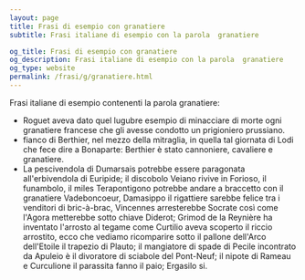 ```yaml
---
layout: page
title: Frasi di esempio con granatiere 
subtitle: Frasi italiane di esempio con la parola  granatiere

og_title: Frasi di esempio con granatiere 
og_description: Frasi italiane di esempio con la parola  granatiere
og_type: website
permalink: /frasi/g/granatiere.html
---
```


Frasi italiane di esempio contenenti la parola granatiere:


- Roguet aveva dato quel lugubre esempio di minacciare di morte ogni granatiere francese che gli avesse condotto un prigioniero prussiano.
- fianco di Berthier, nel mezzo della mitraglia, in quella tal giornata di Lodi che fece dire a Bonaparte: Berthier è stato cannoniere, cavaliere e granatiere.
- La pescivendola di Dumarsais potrebbe essere paragonata all'erbivendola di Euripide; il discobolo Veiano rivive in Forioso, il funambolo, il miles Terapontigono potrebbe andare a braccetto con il granatiere Vadeboncoeur, Damasippo il rigattiere sarebbe felice tra i venditori di bric-à-brac, Vincennes arresterebbe Socrate così come l'Agora metterebbe sotto chiave Diderot; Grimod de la Reynière ha inventato l'arrosto al tegame come Curtilio aveva scoperto il riccio arrostito, ecco che vediamo ricomparire sotto il pallone dell'Arco dell'Etoile il trapezio di Plauto; il mangiatore di spade di Pecile incontrato da Apuleio è il divoratore di sciabole del Pont-Neuf; il nipote di Rameau e Curculione il parassita fanno il paio; Ergasilo si.
